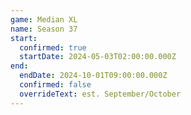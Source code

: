 ```yaml
---
game: Median XL
name: Season 37
start:
  confirmed: true
  startDate: 2024-05-03T02:00:00.000Z
end:
  endDate: 2024-10-01T09:00:00.000Z
  confirmed: false
  overrideText: est. September/October
---
```

